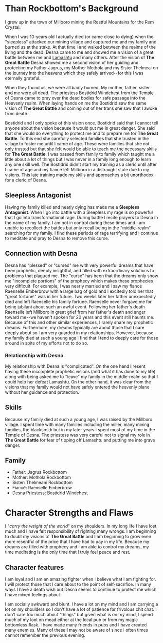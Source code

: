 # Than Rockbottom's Background

I grew up in the town of Millboro mining the Restful Mountains for the Rem Crystal.

When I was 10-years old I actually died (or came close to dying) when the "sleepless" attacked our mining village and captured me and my family and burned us at the stake. At that time I and walked between the realms of the living and the dead. Desna came to me and showed me a vision of a great battle between me and [Lamashtu](https://pathfinderwiki.com/wiki/Lamashtu) and many others. After the vision of **The Great Battle** Desna showed me a second vision of her guiding and protecting my Father Jagrus, my Mother Mothola and my Sister Thelmeai on the journey into the heavens which they safely arrived--for this I was eternally grateful.

When they found us, we were all badly burned. My mother, father, sister and me were all dead. The priestess Bostidrid Windchest from the Temple of Desna came to pray over the dead bodies for safe passage into the Heavenly realm. When laying hands on me the Bostidrid saw the same vision of **The Great Battle** and coming out of her trans  she saw that I awoke from death.

Bostidrid and I only spoke of this vision once. Bostidrid said that I cannot tell anyone about the vision because it would put me in great danger. She said that she would do everything to protect me and to prepare me for **The Great Battle**. To this end she carefully selected families that she trusted in the village to foster me until I came of age. These were families that she not only trusted but that she felt would be able to teach me the necessary skills for **The Great Battle**. I was passed from family to family which taught me a little about a lot of things but I was never in a family long enough to learn any one skill well. The Bostidrid didn't start my training as a cleric until after I came of age and my fiancé left Millboro in a distraught state due to my visions. This late training made my skills and approaches a bit unorthodox for a cleric of Desna.

## Sleepless Antagonist

Having my family killed and nearly dying has made me a **Sleepless Antagonist**.  When I go into battle with a Sleepless my rage is so powerful that I go into transformational rage. During battle I recite prayers to Desna in the name of my family. I am not in control during these times and I am unable to recollect the battles but only recall being in the "middle-realm" searching for my family. I find these periods of rage terrifying and I continue to meditate and pray to Desna to remove this curse.

## Connection with Desna

Desna has "blessed" or "cursed" me with very powerful dreams that have been prophetic, deeply insightful, and filled with extraordinary solutions to problems that plagued me. The "curse" has been that the dreams only show me "incomplete portions" of the prophecy which makes these prophecies very difficult. For example, I was nearly married and I saw my fiancé Raenselle Emberbrow with a large bag of gold and I excitedly told her that "great fortune!" was in her future. Two weeks later her father unexpectedly died and left Raenselle his family fortune. Raenselle never forgave me for being jubilant about such an awful event. Following her father's death Raenselle left Millboro in great grief from her father's death and anger toward me--we haven't spoken for 20 years and this event still haunts me. Because of this and other similar experiences, I rarely share my prophetic dreams. Furthermore, my dreams typically are about those that I care deeply about so I am very guarded in my relationships. However, because my family died at such a young age I find that I tend to deeply care for those around in spite of my efforts not to do so.

### Relationship with Desna

My relationship with Desna is "complicated". On the one hand I resent having these incomplete prophetic visions (and what it has done to my life) along with being asked me to "leave" my family in the middle-realm so that I could help her defeat Lamashtu. On the other hand, it was clear from the visions that my family would not have safely entered the heavenly plane without her guidance and protection.  

## Skills

Because my family died at such a young age, I was raised by the Millboro village. I spent time with many families including the miller, many mining families, the blacksmith but in my later years I spent most of my time in the Temple of Desna. The priestess was very careful not to signal my role in **The Great Battle** for fear of tipping off Lamashtu and putting me into grave danger.

## Family

* Father: Jagrus Rockbottom
* Mother: Mothola Rockbottom
* Sister: Thelmeani Rockbottom
* Fiancé: Raenselle Emberbrow
* Desna Priestess: Bostidrid Windchest

# Character Strengths and Flaws

I "*carry the weight of the world*" on my shoulders. In my long life I have lost much and I have felt responsibility of righting many wrongs. I am beginning to doubt my visions of **The Great Battle** and I am beginning to grow even more resentful of the price that I have had to pay in my life. Because my dreams are filled with prophecy and I am able to control my dreams, my time meditating is the only time that I truly feel peace and rest.

## Character features

I am loyal and I am an amazing fighter when I believe what I am fighting for. I will protect those that I care about to the point of self-sacrifice. In many ways I have a death wish but Desna seems to continue to protect me which I have mixed feelings about.

I am socially awkward and blunt. I have a lot on my mind and I am carrying a lot on my shoulders so I don't have a lot of patience for frivolous chit chat. I don't care too much about "things" but given what is on my mind, I spend much of my loot on mead either at the local pub or from my magic bottomless flask. I have made many friends in pubs and I have created many enemies. Many of these I may not be aware of since I often times cannot remember the previous evening.
